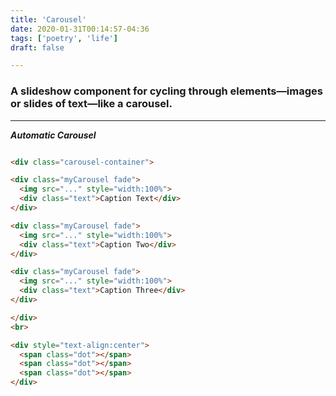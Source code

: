```yaml
---
title: 'Carousel'
date: 2020-01-31T00:14:57-04:36
tags: ['poetry', 'life']
draft: false

---
```




### A slideshow component for cycling through elements—images or slides of text—like a carousel.
___


***Automatic Carousel***
```html

<div class="carousel-container">

<div class="myCarousel fade">
  <img src="..." style="width:100%">
  <div class="text">Caption Text</div>
</div>

<div class="myCarousel fade">
  <img src="..." style="width:100%">
  <div class="text">Caption Two</div>
</div>

<div class="myCarousel fade">
  <img src="..." style="width:100%">
  <div class="text">Caption Three</div>
</div>

</div>
<br>

<div style="text-align:center">
  <span class="dot"></span>
  <span class="dot"></span>
  <span class="dot"></span>
</div>


```
